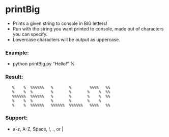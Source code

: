 # printBig
- Prints a given string to console in BIG letters!
- Run with the string you want printed to console, made out of characters you can specify.
- Lowercase characters will be output as uppercase.
### Example: 
* python printBig.py "Hello!" % 
### Result: 
```
   %    %  %%%%%%   %       %        %%%%   %%
   %    %  %        %       %       %    %  %%
   %%%%%%  %%%%%%   %       %       %    %  %%
   %    %  %        %       %       %    %
   %    %  %%%%%%   %%%%%%  %%%%%%   %%%%   %%
```
### Support:
* a-z, A-Z, Space, !, ., or |
